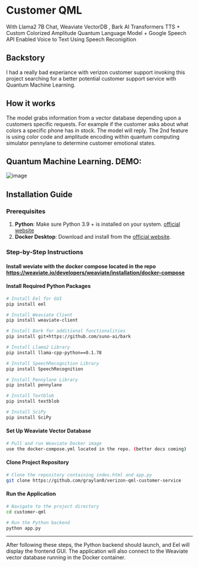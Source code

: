# Customer QML

With Llama2 7B Chat, Weaviate VectorDB , Bark AI Transformers TTS + Custom Colorized Amplitude Quantum Language Model  + Google Speech API Enabled Voice to Text Using Speech Reconigition 

## Backstory 
I had a really bad experiance with verizon customer support invoking this project searching for a better potential customer support service with Quantum Machine Learning.


## How it works

The model grabs information from a vector database depending upon a customers specific requests. For example if the customer asks about what colors a specific phone has in stock. The model will reply. The 2nd feature is using color code and amplitude encoding within quantum computing simulator pennylane to determine customer emotional states.
## Quantum Machine Learning. DEMO:


![image](https://github.com/graylan0/customer-qml/assets/34530588/e29a02f0-8eb3-4897-a99e-d8bef91ab8da)


## Installation Guide

### Prerequisites

1. **Python**: Make sure Python 3.9 + is installed on your system. [official website](https://www.python.org/downloads/release/python-31013/)
2. **Docker Desktop**: Download and install from the [official website](https://www.docker.com/products/docker-desktop).

### Step-by-Step Instructions
#### Install weviate with the docker compose located in the repo https://weaviate.io/developers/weaviate/installation/docker-compose
#### Install Required Python Packages

```bash
# Install Eel for GUI
pip install eel

# Install Weaviate Client
pip install weaviate-client

# Install Bark for additional functionalities
pip install git+https://github.com/suno-ai/bark

# Install Llama2 Library
pip install llama-cpp-python==0.1.78

# Install SpeechRecognition Library
pip install SpeechRecognition

# Install Pennylane Library
pip install pennylane

# Install Textblob
pip install textblob

# Install SciPy
pip install SciPy


```

#### Set Up Weaviate Vector Database

```bash
# Pull and run Weaviate Docker image
use the docker-compose.yml located in the repo. (better docs coming) 
```

#### Clone Project Repository

```bash
# Clone the repository containing index.html and app.py
git clone https://github.com/graylan0/verizon-qml-customer-service
```

#### Run the Application

```bash
# Navigate to the project directory
cd customer-qml

# Run the Python backend
python app.py
```

---

After following these steps, the Python backend should launch, and Eel will display the frontend GUI. The application will also connect to the Weaviate vector database running in the Docker container.
